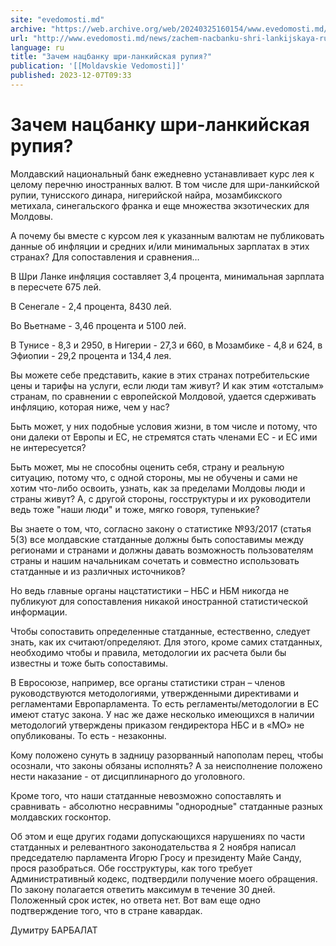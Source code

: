 ```yaml
---
site: "evedomosti.md"
archive: "https://web.archive.org/web/20240325160154/www.evedomosti.md/news/zachem-nacbanku-shri-lankijskaya-rupiya"
url: "http://www.evedomosti.md/news/zachem-nacbanku-shri-lankijskaya-rupiya"
language: ru
title: "Зачем нацбанку шри-ланкийская рупия?"
publication: '[[Moldavskie Vedomosti]]'
published: 2023-12-07T09:33
---
```


# Зачем нацбанку шри-ланкийская рупия?

Молдавский национальный банк ежедневно устанавливает курс лея к целому перечню иностранных валют. В том числе для шри-ланкийской рупии, тунисского динара, нигерийской найра, мозамбикского метихала, синегальского франка и еще множества экзотических для Молдовы.

А почему бы вместе с курсом лея к указанным валютам не публиковать данные об инфляции и средних и/или минимальных зарплатах в этих странах? Для сопоставления и сравнения…

В Шри Ланке инфляция составляет 3,4 процента, минимальная зарплата в пересчете 675 лей.

В Сенегале - 2,4 процента, 8430 лей.

Во Вьетнаме - 3,46 процента и 5100 лей.

В Тунисе - 8,3 и 2950, в Нигерии - 27,3 и 660, в Мозамбике - 4,8 и 624, в Эфиопии - 29,2 процента и 134,4 лея.

Вы можете себе представить, какие в этих странах потребительские цены и тарифы на услуги, если люди там живут? И как этим «отсталым» странам, по сравнении с европейской Молдовой, удается сдерживать инфляцию, которая ниже, чем у нас?

Быть может, у них подобные условия жизни, в том числе и потому, что они далеки от Европы и ЕС, не стремятся стать членами ЕС - и ЕС ими не интересуется?

Быть может, мы не способны оценить себя, страну и реальную ситуацию, потому что, с одной стороны, мы не обучены и сами не хотим что-либо освоить, узнать, как за пределами Молдовы люди и страны живут? А, с другой стороны, госструктуры и их руководители ведь тоже "наши люди" и тоже, мягко говоря, тупенькие?

Вы знаете о том, что, согласно закону о статистике №93/2017 (статья 5(3) все молдавские статданные должны быть сопоставимы между регионами и странами и должны давать возможность пользователям страны и нашим начальникам сочетать и совместно использовать статданные и из различных источников?

Но ведь главные органы нацстатистики – НБС и НБМ никогда не публикуют для сопоставления никакой иностранной статистической информации.

Чтобы сопоставить определенные статданные, естественно, следует знать, как их считают/определяют. Для этого, кроме самих статданных, необходимо чтобы и правила, методологии их расчета были бы известны и тоже быть сопоставимы.

В Евросоюзе, например, все органы статистики стран – членов руководствуются методологиями, утвержденными директивами и регламентами Европарламента. То есть регламенты/методологии в ЕС имеют статус закона. У нас же даже несколько имеющихся в наличии методологий утверждены приказом гендиректора НБС и в «МО» не опубликованы. То есть - незаконны.

Кому положено сунуть в задницу разорванный напополам перец, чтобы осознали, что законы обязаны исполнять? А за неисполнение положено нести наказание - от дисциплинарного до уголовного.

Кроме того, что наши статданные невозможно сопоставлять и сравнивать - абсолютно несравнимы "однородные" статданные разных молдавских госконтор.

Об этом и еще других годами допускающихся нарушениях по части статданных и релевантного законодательства я 2 ноября написал председателю парламента Игорю Гросу и президенту Майе Санду, прося разобраться. Обе госструктуры, как того требует Административный кодекс, подтвердили получение моего обращения. По закону полагается ответить максимум в течение 30 дней. Положенный срок истек, но ответа нет. Вот вам еще одно подтверждение того, что в стране кавардак.

Думитру БАРБАЛАТ